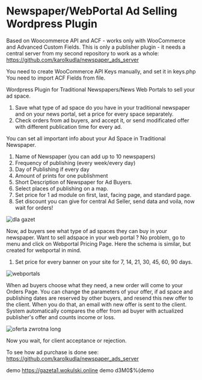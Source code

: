# Newspaper/WebPortal Ad Selling Wordpress Plugin
Based on Woocommerce API and ACF - works only with WooCommerce and Advanced Custom Fields.
This is only a publisher plugin - it needs a central server from my second repository to work as a whole:
https://github.com/karolkudla/newspaper_ads_server

You need to create WooCommerce API Keys manually, and set it in keys.php
You need to import ACF Fields from file.

Wordpress Plugin for Traditional Newspapers/News Web Portals to sell your ad space.
1. Save what type of ad space do you have in your traditional newspaper and on your news portal, set a price for every space separately.
2. Check orders from ad buyers, and accept it, or send modificated offer with different publication time for every ad.

You can set all important info about your Ad Space in Traditional Newspaper.
1. Name of Newspaper (you can add up to 10 newspapers)
2. Frequency of publishing (every week/every day)
3. Day of Publishing if every day
4. Amount of prints for one publishment
5. Short Description of Newspaper for Ad Buyers.
6. Select places of publishing on a map.
7. Set price for 1 ad module on first, last, facing page, and standard page.
8. Set discount you can give for central Ad Seller, send data and voila, now wait for orders!

![dla gazet](https://user-images.githubusercontent.com/35747845/110966498-97f7f280-8355-11eb-828c-b44623402954.png)

Now, ad buyers see what type of ad spaces they can buy in your newspaper.
Want to sell adspace in your web portal ? No problem, go to menu and click on Webportal Pricing Page.
Here the schema is similar, but created for webportal in mind.

1. Set price for every banner on your site for 7, 14, 21, 30, 45, 60, 90 days.

![webportals](https://user-images.githubusercontent.com/35747845/110967975-43ee0d80-8357-11eb-9312-45741d70bce5.png)

When ad buyers choose what they need, a new order will come to your Orders Page. 
You can change the parameters of your offer, if ad space and publishing dates are reserved by other buyers, and resend this new offer to the client.
When you do that, an email with new offer is sent to the client.
System automatically compares the offer from ad buyer with actualized publisher's offer and counts income or loss.

![oferta zwrotna long](https://user-images.githubusercontent.com/35747845/111170371-2497f000-85a4-11eb-97ee-a1615f63c189.png)

Now you wait, for client acceptance or rejection.

To see how ad purchase is done see:
https://github.com/karolkudla/newspaper_ads_server

demo 
https://gazeta1.wokulski.online
demo d3M0$%(demo





